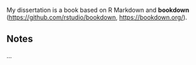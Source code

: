 My dissertation is a book based on R Markdown and **bookdown**
(<https://github.com/rstudio/bookdown>, <https://bookdown.org/>).

## Notes

...
